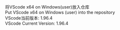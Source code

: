 将VScode x64 on Windows(user)放入仓库 \
Put VScode x64 on Windows (user) into the repository \
VScode当前版本: 1.96.4 \
VScode Current Version: 1.96.4
